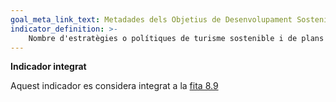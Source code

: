 ```yaml
---
goal_meta_link_text: Metadades dels Objetius de Desenvolupament Sostenible de les Nacions Unides (pdf 894kB)
indicator_definition: >- 
    Nombre d'estratègies o polítiques de turisme sostenible i de plans d'acció aplicats que inclouen instruments de seguiment i avaluació convinguts
---
```

**Indicador integrat**

Aquest indicador es considera integrat a la [fita 8.9](/8)